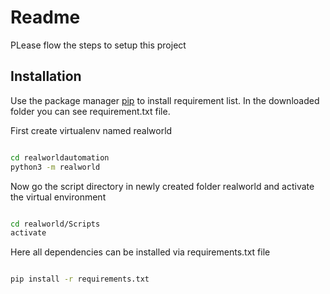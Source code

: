 # Readme

PLease flow the steps to setup this project

## Installation

Use the package manager [pip](https://pip.pypa.io/en/stable/) to install requirement list. In the downloaded folder you can see requirement.txt file.

First create virtualenv named realworld

```bash

cd realworldautomation
python3 -m realworld

```
Now go the script directory in newly created folder realworld and activate the virtual environment

```bash

cd realworld/Scripts
activate

```

Here all dependencies can be installed via requirements.txt file

```bash

pip install -r requirements.txt

```

